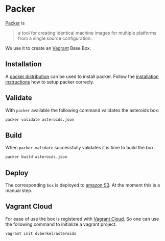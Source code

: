 Packer
======

[Packer][packer] is

> a tool for creating identical machine images for multiple platforms
  from a single source configuration.

We use it to create an [Vagrant][vagrant] Base Box.

Installation
------------

A [packer distribution][distribution] can be used to install
packer. Follow the [installation instructions][install] how to setup
packer correcly.

Validate
--------

With `packer` available the following command validates the asteroids
box:

```sh
packer validate asteroids.json
```

Build
-----

When `packer validate` successfully validates it is time to build the
box.

```sh
packer build asteroids.json
```

Deploy
------

The corresponding `box` is deployed to [amazon S3][s3]. At the moment
this is a manual step.

Vagrant Cloud
-------------

For ease of use the box is registered with [Vagrant Cloud][vagrant  cloud].
So one can use the following command to initialize a vagrant project.

```sh
vagrant init dvberkel/asteroids
```

[packer]: http://www.packer.io
[vagrant]: http://www.vagrantup.com/
[distribution]: http://www.packer.io/downloads.html
[install]: http://www.packer.io/intro/getting-started/setup.html
[s3]: http://aws.amazon.com/s3/
[vagrant cloud]: https://vagrantcloud.com/
